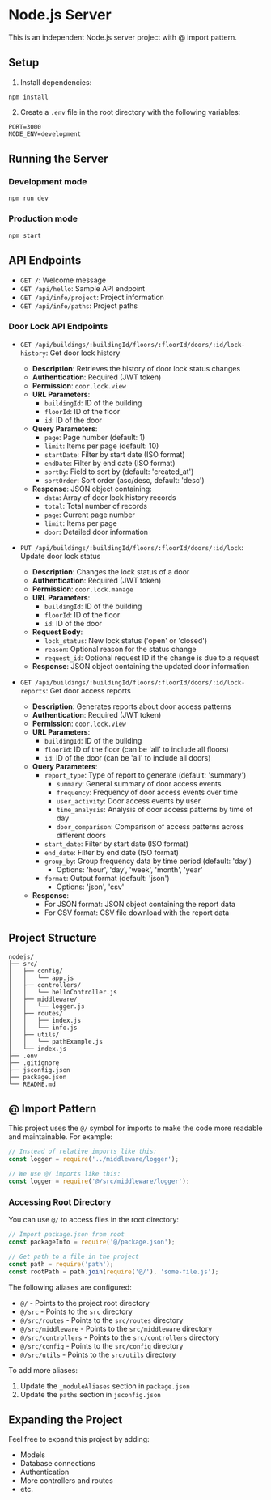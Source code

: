 # Node.js Server

This is an independent Node.js server project with @ import pattern.

## Setup

1. Install dependencies:

```
npm install
```

2. Create a `.env` file in the root directory with the following variables:

```
PORT=3000
NODE_ENV=development
```

## Running the Server

### Development mode

```
npm run dev
```

### Production mode

```
npm start
```

## API Endpoints

- `GET /`: Welcome message
- `GET /api/hello`: Sample API endpoint
- `GET /api/info/project`: Project information
- `GET /api/info/paths`: Project paths

### Door Lock API Endpoints

- `GET /api/buildings/:buildingId/floors/:floorId/doors/:id/lock-history`: Get door lock history
  - **Description**: Retrieves the history of door lock status changes
  - **Authentication**: Required (JWT token)
  - **Permission**: `door.lock.view`
  - **URL Parameters**:
    - `buildingId`: ID of the building
    - `floorId`: ID of the floor
    - `id`: ID of the door
  - **Query Parameters**:
    - `page`: Page number (default: 1)
    - `limit`: Items per page (default: 10)
    - `startDate`: Filter by start date (ISO format)
    - `endDate`: Filter by end date (ISO format)
    - `sortBy`: Field to sort by (default: 'created_at')
    - `sortOrder`: Sort order (asc/desc, default: 'desc')
  - **Response**: JSON object containing:
    - `data`: Array of door lock history records
    - `total`: Total number of records
    - `page`: Current page number
    - `limit`: Items per page
    - `door`: Detailed door information

- `PUT /api/buildings/:buildingId/floors/:floorId/doors/:id/lock`: Update door lock status
  - **Description**: Changes the lock status of a door
  - **Authentication**: Required (JWT token)
  - **Permission**: `door.lock.manage`
  - **URL Parameters**:
    - `buildingId`: ID of the building
    - `floorId`: ID of the floor
    - `id`: ID of the door
  - **Request Body**:
    - `lock_status`: New lock status ('open' or 'closed')
    - `reason`: Optional reason for the status change
    - `request_id`: Optional request ID if the change is due to a request
  - **Response**: JSON object containing the updated door information

- `GET /api/buildings/:buildingId/floors/:floorId/doors/:id/lock-reports`: Get door access reports
  - **Description**: Generates reports about door access patterns
  - **Authentication**: Required (JWT token)
  - **Permission**: `door.lock.view`
  - **URL Parameters**:
    - `buildingId`: ID of the building
    - `floorId`: ID of the floor (can be 'all' to include all floors)
    - `id`: ID of the door (can be 'all' to include all doors)
  - **Query Parameters**:
    - `report_type`: Type of report to generate (default: 'summary')
      - `summary`: General summary of door access events
      - `frequency`: Frequency of door access events over time
      - `user_activity`: Door access events by user
      - `time_analysis`: Analysis of door access patterns by time of day
      - `door_comparison`: Comparison of access patterns across different doors
    - `start_date`: Filter by start date (ISO format)
    - `end_date`: Filter by end date (ISO format)
    - `group_by`: Group frequency data by time period (default: 'day')
      - Options: 'hour', 'day', 'week', 'month', 'year'
    - `format`: Output format (default: 'json')
      - Options: 'json', 'csv'
  - **Response**: 
    - For JSON format: JSON object containing the report data
    - For CSV format: CSV file download with the report data

## Project Structure

```
nodejs/
├── src/
│   ├── config/
│   │   └── app.js
│   ├── controllers/
│   │   └── helloController.js
│   ├── middleware/
│   │   └── logger.js
│   ├── routes/
│   │   ├── index.js
│   │   └── info.js
│   ├── utils/
│   │   └── pathExample.js
│   └── index.js
├── .env
├── .gitignore
├── jsconfig.json
├── package.json
└── README.md
```

## @ Import Pattern

This project uses the `@/` symbol for imports to make the code more readable and maintainable. For example:

```javascript
// Instead of relative imports like this:
const logger = require('../middleware/logger');

// We use @/ imports like this:
const logger = require('@/src/middleware/logger');
```

### Accessing Root Directory

You can use `@/` to access files in the root directory:

```javascript
// Import package.json from root
const packageInfo = require('@/package.json');

// Get path to a file in the project
const path = require('path');
const rootPath = path.join(require('@/'), 'some-file.js');
```

The following aliases are configured:

- `@/` - Points to the project root directory
- `@/src` - Points to the `src` directory
- `@/src/routes` - Points to the `src/routes` directory
- `@/src/middleware` - Points to the `src/middleware` directory
- `@/src/controllers` - Points to the `src/controllers` directory
- `@/src/config` - Points to the `src/config` directory
- `@/src/utils` - Points to the `src/utils` directory

To add more aliases:

1. Update the `_moduleAliases` section in `package.json`
2. Update the `paths` section in `jsconfig.json`

## Expanding the Project

Feel free to expand this project by adding:

- Models
- Database connections
- Authentication
- More controllers and routes
- etc.
